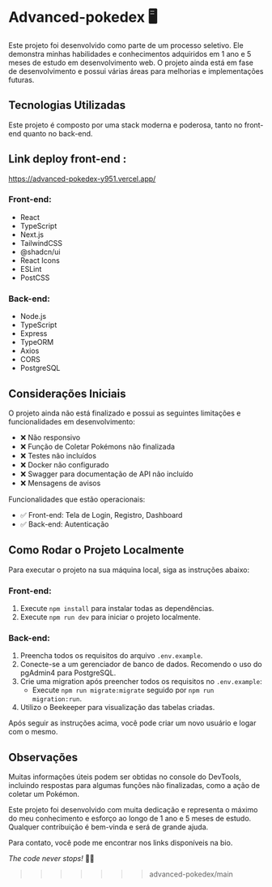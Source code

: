 # Advanced-pokedex 🖥️

Este projeto foi desenvolvido como parte de um processo seletivo. Ele demonstra minhas habilidades e conhecimentos adquiridos em 1 ano e 5 meses de estudo em desenvolvimento web. O projeto ainda está em fase de desenvolvimento e possui várias áreas para melhorias e implementações futuras.

## Tecnologias Utilizadas

Este projeto é composto por uma stack moderna e poderosa, tanto no front-end quanto no back-end.

## Link deploy front-end :
https://advanced-pokedex-y951.vercel.app/

### Front-end:

- React
- TypeScript
- Next.js
- TailwindCSS
- @shadcn/ui
- React Icons
- ESLint
- PostCSS

### Back-end:

- Node.js
- TypeScript
- Express
- TypeORM
- Axios
- CORS
- PostgreSQL

## Considerações Iniciais

O projeto ainda não está finalizado e possui as seguintes limitações e funcionalidades em desenvolvimento:

- ❌ Não responsivo
- ❌ Função de Coletar Pokémons não finalizada
- ❌ Testes não incluídos
- ❌ Docker não configurado
- ❌ Swagger para documentação de API não incluído
- ❌ Mensagens de avisos

Funcionalidades que estão operacionais:

- ✅ Front-end: Tela de Login, Registro, Dashboard
- ✅ Back-end: Autenticação

## Como Rodar o Projeto Localmente

Para executar o projeto na sua máquina local, siga as instruções abaixo:

### Front-end:

1. Execute `npm install` para instalar todas as dependências.
2. Execute `npm run dev` para iniciar o projeto localmente.

### Back-end:

1. Preencha todos os requisitos do arquivo `.env.example`.
2. Conecte-se a um gerenciador de banco de dados. Recomendo o uso do pgAdmin4 para PostgreSQL.
3. Crie uma migration após preencher todos os requisitos no `.env.example`:
   - Execute `npm run migrate:migrate` seguido por `npm run migration:run`.
4. Utilizo o Beekeeper para visualização das tabelas criadas.

Após seguir as instruções acima, você pode criar um novo usuário e logar com o mesmo.

## Observações

Muitas informações úteis podem ser obtidas no console do DevTools, incluindo respostas para algumas funções não finalizadas, como a ação de coletar um Pokémon.

Este projeto foi desenvolvido com muita dedicação e representa o máximo do meu conhecimento e esforço ao longo de 1 ano e 5 meses de estudo. Qualquer contribuição é bem-vinda e será de grande ajuda.

Para contato, você pode me encontrar nos links disponíveis na bio.

*The code never stops!* 👨‍💻
>>>>>>> advanced-pokedex/main
